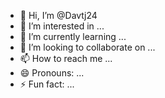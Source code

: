 - 👋 Hi, I’m @Davtj24
- 👀 I’m interested in ...
- 🌱 I’m currently learning ...
- 💞️ I’m looking to collaborate on ...
- 📫 How to reach me ...
- 😄 Pronouns: ...
- ⚡ Fun fact: ...

<!---
Davtj24/Davtj24 is a ✨ special ✨ repository because its `README.md` (this file) appears on your GitHub profile.
You can click the Previewdavtj24 link to take a look at your changes.
--->
